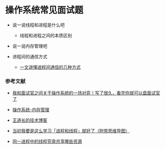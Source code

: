# 操作系统常见面试题



- 说一说线程和进程是什么吧
  - 线程和进程之间的本质区别
- 说一说内存管理吧

- 进程间的通信方式
  - [一文讲懂进程间通信的几种方式](https://mp.weixin.qq.com/s/TZJ0N8iDjU3dEoU6W1GctQ)



### 参考文献

- [我和面试官之间关于操作系统的一场对弈！写了很久，看完你就可以盘面试官了](https://mp.weixin.qq.com/s/viTFTqsO1TZZgHk6r26LZg)

- [操作系统-内存管理](https://blog.csdn.net/qq_29677867/article/details/91038642)
- [王道长的技术博客](https://blog.csdn.net/qq_29677867)

- [当初我要是这么学习「进程和线程」就好了（附带思维导图）](https://mp.weixin.qq.com/s/zVi45pZka_kPpKIoNXNVBA)

- [同一进程中的线程究竟共享哪些资源](https://www.cnblogs.com/baoendemao/p/3804677.html)